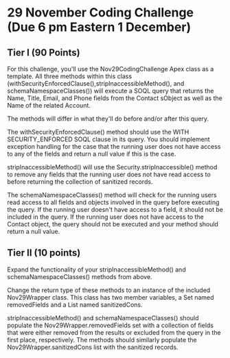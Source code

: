# 29 November Coding Challenge (Due 6 pm Eastern 1 December)

## Tier I (90 Points)

For this challenge, you'll use the Nov29CodingChallenge Apex class as a template. All three methods within this class (withSecurityEnforcedClause(),stripInaccessibleMethod(), and schemaNamespaceClasses()) will execute a SOQL query that returns the Name, Title, Email, and Phone fields from the Contact sObject as well as the Name of the related Account.

The methods will differ in what they'll do before and/or after this query.

The withSecurityEnforcedClause() method should use the WITH SECURITY_ENFORCED SOQL clause in its query. You should implement exception handling for the case that the running user does not have access to any of the fields and return a null value if this is the case.

stripInaccessibleMethod() will use the Security.stripInaccessible() method to remove any fields that the running user does not have read access to before returning the collection of sanitized records.

The schemaNamespaceClasses() method will check for the running users read access to all fields and objects involved in the query before executing the query. If the running user doesn't have access to a field, it should not be included in the query. If the running user does not have access to the Contact object, the query should not be executed and your method should return a null value.

## Tier II (10 points)

Expand the functionality of your stripInaccessibleMethod() and schemaNamespaceClasses() methods from above.

Change the return type of these methods to an instance of the included Nov29Wrapper class. This class has two member variables, a Set<String> named removedFields and a List<Contact> named sanitizedCons.

stripInaccessibleMethod() and schemaNamespaceClasses() should populate the Nov29Wrapper.removedFields set with a collection of fields that were either removed from the results or excluded from the query in the first place, respectively. The methods should similarly populate the Nov29Wrapper.sanitizedCons list with the sanitized records.

